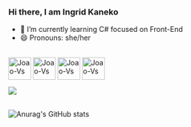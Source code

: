### Hi there, I am Ingrid Kaneko

- 🌱 I’m currently learning C# focused on Front-End
- 😄 Pronouns: she/her

<div style ="display: inline_block"><br>
	<img align="center" alt="Joao-Vs" height="45" width"55" src="https://cdn-icons-png.flaticon.com/512/6132/6132221.png" />
	<img align="center" alt="Joao-Vs" height="45" width"55" src="https://cdn-icons-png.flaticon.com/512/5968/5968292.png" />
	<img align="center" alt="Joao-Vs" height="45" width"55" src="https://cdn-icons-png.flaticon.com/512/921/921594.png" />
	<img align="center" alt="Joao-Vs" height="45" width"55" src="https://cdn.jsdelivr.net/gh/devicons/devicon/icons/vscode/vscode-original.svg" />
   	
 </div>

<a href="https://www.linkedin.com/in/ingridkaneko" target="_blank"><img src="https://img.shields.io/badge/LinkedIn-0077B5?style=for-the-badge&logo=linkedin&logoColor=white" target="_blank"></a>

##
  
![Anurag's GitHub stats](https://github-readme-stats.vercel.app/api?username=kanekoingrid&show_icons=true&theme=radical)
